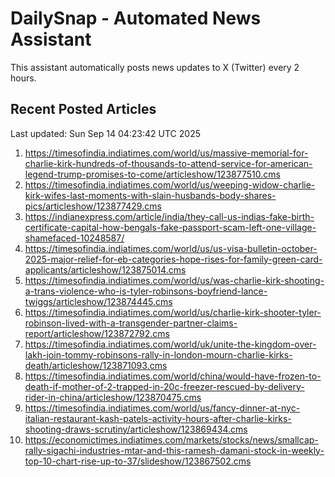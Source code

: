 # DailySnap - Automated News Assistant

This assistant automatically posts news updates to X (Twitter) every 2 hours.

## Recent Posted Articles

Last updated: Sun Sep 14 04:23:42 UTC 2025

1. https://timesofindia.indiatimes.com/world/us/massive-memorial-for-charlie-kirk-hundreds-of-thousands-to-attend-service-for-american-legend-trump-promises-to-come/articleshow/123877510.cms
2. https://timesofindia.indiatimes.com/world/us/weeping-widow-charlie-kirk-wifes-last-moments-with-slain-husbands-body-shares-pics/articleshow/123877429.cms
3. https://indianexpress.com/article/india/they-call-us-indias-fake-birth-certificate-capital-how-bengals-fake-passport-scam-left-one-village-shamefaced-10248587/
4. https://timesofindia.indiatimes.com/world/us/us-visa-bulletin-october-2025-major-relief-for-eb-categories-hope-rises-for-family-green-card-applicants/articleshow/123875014.cms
5. https://timesofindia.indiatimes.com/world/us/was-charlie-kirk-shooting-a-trans-violence-who-is-tyler-robinsons-boyfriend-lance-twiggs/articleshow/123874445.cms
6. https://timesofindia.indiatimes.com/world/us/charlie-kirk-shooter-tyler-robinson-lived-with-a-transgender-partner-claims-report/articleshow/123872792.cms
7. https://timesofindia.indiatimes.com/world/uk/unite-the-kingdom-over-lakh-join-tommy-robinsons-rally-in-london-mourn-charlie-kirks-death/articleshow/123871093.cms
8. https://timesofindia.indiatimes.com/world/china/would-have-frozen-to-death-if-mother-of-2-trapped-in-20c-freezer-rescued-by-delivery-rider-in-china/articleshow/123870475.cms
9. https://timesofindia.indiatimes.com/world/us/fancy-dinner-at-nyc-italian-restaurant-kash-patels-activity-hours-after-charlie-kirks-shooting-draws-scrutiny/articleshow/123869434.cms
10. https://economictimes.indiatimes.com/markets/stocks/news/smallcap-rally-sigachi-industries-mtar-and-this-ramesh-damani-stock-in-weekly-top-10-chart-rise-up-to-37/slideshow/123867502.cms
